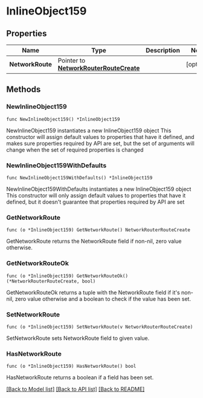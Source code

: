 # InlineObject159

## Properties

Name | Type | Description | Notes
------------ | ------------- | ------------- | -------------
**NetworkRoute** | Pointer to [**NetworkRouterRouteCreate**](networkRouterRouteCreate.md) |  | [optional] 

## Methods

### NewInlineObject159

`func NewInlineObject159() *InlineObject159`

NewInlineObject159 instantiates a new InlineObject159 object
This constructor will assign default values to properties that have it defined,
and makes sure properties required by API are set, but the set of arguments
will change when the set of required properties is changed

### NewInlineObject159WithDefaults

`func NewInlineObject159WithDefaults() *InlineObject159`

NewInlineObject159WithDefaults instantiates a new InlineObject159 object
This constructor will only assign default values to properties that have it defined,
but it doesn't guarantee that properties required by API are set

### GetNetworkRoute

`func (o *InlineObject159) GetNetworkRoute() NetworkRouterRouteCreate`

GetNetworkRoute returns the NetworkRoute field if non-nil, zero value otherwise.

### GetNetworkRouteOk

`func (o *InlineObject159) GetNetworkRouteOk() (*NetworkRouterRouteCreate, bool)`

GetNetworkRouteOk returns a tuple with the NetworkRoute field if it's non-nil, zero value otherwise
and a boolean to check if the value has been set.

### SetNetworkRoute

`func (o *InlineObject159) SetNetworkRoute(v NetworkRouterRouteCreate)`

SetNetworkRoute sets NetworkRoute field to given value.

### HasNetworkRoute

`func (o *InlineObject159) HasNetworkRoute() bool`

HasNetworkRoute returns a boolean if a field has been set.


[[Back to Model list]](../README.md#documentation-for-models) [[Back to API list]](../README.md#documentation-for-api-endpoints) [[Back to README]](../README.md)


